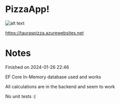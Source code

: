 # PizzaApp!
![alt text](https://github.com/taurasbear/PizzaApp/assets/156223152/de533251-2a52-4bd8-b8c8-965a60ad33f9)

https://tauraspizza.azurewebsites.net

# Notes
Finished on 2024-01-26 22:46

EF Core In-Memory database used and works

All calculations are in the backend and seem to work

No unit tests :(

